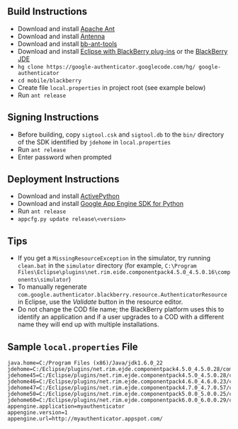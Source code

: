 ## Build Instructions
  * Download and install [Apache Ant](http://ant.apache.org/bindownload.cgi)
  * Download and install [Antenna](http://antenna.sourceforge.net/)
  * Download and install [bb-ant-tools](http://bb-ant-tools.sourceforge.net/)
  * Download and install [Eclipse with BlackBerry plug-ins](http://na.blackberry.com/eng/developers/javaappdev/javaeclipseplug.jsp) or the [BlackBerry JDE](http://na.blackberry.com/eng/developers/javaappdev/javadevenv.jsp)
  * ` hg clone https://google-authenticator.googlecode.com/hg/ google-authenticator `
  * ` cd mobile/blackberry `
  * Create file ` local.properties ` in project root (see example below)
  * Run ` ant release `

## Signing Instructions
  * Before building, copy ` sigtool.csk ` and ` sigtool.db ` to the ` bin/ ` directory of the SDK identified by ` jdehome ` in ` local.properties `
  * Run ` ant release `
  * Enter password when prompted

## Deployment Instructions
  * Download and install [ActivePython](http://www.activestate.com/activepython/)
  * Download and install [Google App Engine SDK for Python](http://code.google.com/appengine/downloads.html#Google_App_Engine_SDK_for_Python)
  * Run ` ant release `
  * ` appcfg.py update release\<version> `

## Tips
  * If you get a ` MissingResourceException ` in the simulator, try running ` clean.bat ` in the ` simulator ` directory (for example, ` C:\Program Files\Eclipse\plugins\net.rim.eide.componentpack4.5.0_4.5.0.16\components\simulator `)
  * To manually regenerate ` com.google.authenticator.blackberry.resource.AuthenticatorResource ` in Eclipse, use the _Validate_ button in the resource editor.
  * Do not change the COD file name; the BlackBerry platform uses this to identify an application and if a user upgrades to a COD with a different name they will end up with multiple installations.

## Sample ` local.properties ` File

```
java.home=C:/Program Files (x86)/Java/jdk1.6.0_22
jdehome=C:/Eclipse/plugins/net.rim.ejde.componentpack4.5.0_4.5.0.28/components
jdehome45=C:/Eclipse/plugins/net.rim.ejde.componentpack4.5.0_4.5.0.28/components
jdehome46=C:/Eclipse/plugins/net.rim.ejde.componentpack4.6.0_4.6.0.23/components
jdehome47=C:/Eclipse/plugins/net.rim.ejde.componentpack4.7.0_4.7.0.57/components
jdehome50=C:/Eclipse/plugins/net.rim.ejde.componentpack5.0.0_5.0.0.25/components
jdehome60=C:/Eclipse/plugins/net.rim.ejde.componentpack6.0.0_6.0.0.29/components
appengine.application=myauthenticator
appengine.version=1
appengine.url=http://myauthenticator.appspot.com/
```